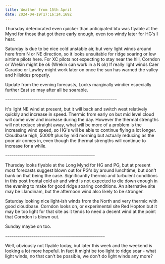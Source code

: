 ```yaml
---
title: Weather from 15th April
date: 2024-04-19T17:16:24.169Z
---
```

Thursday deteriorated even quicker than anticipated btu was flyable at the Mynd for those that got there early enough, even too windy later for HG's I hear.

Saturday is due to be nice cold unstable air, but very light winds around here from N or NE direction, so it looks unsuitable for ridge soaring or low airtime pilots here.  For XC pilots not expecting to stay near the hill, Corndon or Wrekin might be ok (Wrekin can work in a N ok)  If really light winds Caer Caradoc or Lawley might work later on once the sun has warned the valley and hillsides properly.  

Update from the evening forecasts,  Looks marginally windier especially further East so may after all be soarable.

\--------------------------------------------------------

It's light NE wind at present, but it will back and switch west relatively quickly and increase in speed.  Thermic from early on but mid level cloud will come over and increase during the day.  However the thermal strengths will not reduce straight away, what will be more of a problem is the increasing wind speed, so HG's will be able to continue flying a lot longer.   Cloudbase high, 5000ft plus by mid morning but actually reducing as the poor air comes in, even though the thermal strengths will continue to increase for a while.

\---------------------------------------------

Thursday looks flyable at the Long Mynd for HG and PG, but at present most forecasts suggest blown out for PG's by around lunchtime, but don't bank on that being the case.  Significantly thermic and turbulent conditions in this post frontal cold air and wind is not expected to die down enough in the evening to make for good ridge soaring conditions.  An alternative site may be Llandinam, but the afternoon wind also likely to be stronger.

Saturday looking nice light-ish winds from the North and very thermic with good cloudbase.  Corndon looks on, or experimental site Red Hopton but it may be too light for that site as it tends to need a decent wind at the point that Corndon is blown out.

Sunday maybe on too.

\--------------------------------------------------

Well, obviously not flyable today, but later this week and the weekend is looking a lot more hopeful.  In fact it might be too light to ridge soar - what light winds, no that can't be possible, we don't do light winds any more?